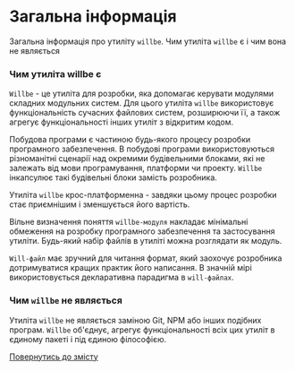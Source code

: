# Загальна інформація

Загальна інформація про утиліту `willbe`. Чим утиліта `willbe` є і чим вона не являється

### Чим утиліта willbe є

`Willbe` - це утиліта для розробки, яка допомагає керувати модулями складних модульних систем. Для цього утиліта `willbe` використовує функціональність сучасних файлових систем, розширюючи її, а також агрегує функціональності інших утиліт з відкритим кодом.

Побудова програми є частиною будь-якого процесу розробки програмного забезпечення. В побудові програми використовуються різноманітні сценарії над окремими будівельними блоками, які не залежать від мови програмування, платформи чи проекту. `Willbe` інкапсулює такі будівельні блоки замість розробника.

Утиліта `willbe` крос-платформенна - завдяки цьому процес розробки стає приємнішим і зменшується його вартість.

Вільне визначення поняття `willbe-модуля` накладає мінімальні обмеження на розробку програмного забезпечення та застосування утиліти. Будь-який набір файлів в утиліті можна розглядати як модуль.

`Will-файл` має зручний для читання формат, який заохочує розробника дотримуватися кращих практик його написання. В значній мірі використовується декларативна парадигма в `will-файлах`.

### Чим `willbe` не являється

Утиліта `willbe` не являється заміною Git, NPM або інших подібних програм. `Willbe` об'єднує, агрегує функціональності всіх цих утиліт в єдиному пакеті і під єдиною філософією.

[Повернутись до змісту](../README.md#tutorials)
